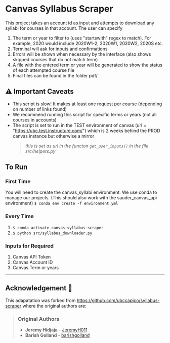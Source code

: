 # Canvas Syllabus Scraper

This project takes an account id as input and attempts to download any syllabi for courses in that account. The user can specify

1. The term or year to filter to (uses "startswith" regex to match). For example, 2020 would include 2020W1-2, 2020W1, 2020W2, 2020S etc.
2. Terminal will ask for inputs and confirmations
3. Errors will be shown when necessary by the interface (also shows skipped courses that do not match term)
4. A file with the entered term or year will be generated to show the status of each attempted course file
5. Final files can be found in the folder pdf/

## :warning: Important Caveats

- This script is slow! It makes at least one request per course (depending on number of links found)
- We recommend running this script for specific terms or years (not all courses in accounts)
- The script is set to run in the TEST environment of canvas (url = "https://ubc.test.instructure.com/") which is 2 weeks behind the PROD canvas instance but otherwise a mirror
  > _this is set as url in the functon `get_user_inputs()` in the file src/helpers.py_

## To Run

### First Time

You will need to create the canvas_syllabi environment. We use conda to manage our projects.
(This should also work with the sauder_canvas_api environment)
`$ conda env create -f environment.yml`

### Every Time

1. `$ conda activate canvas-syllabus-scraper`
1. `$ python src/syllabus_downloader.py`

### Inputs for Required

1. Canvas API Token
1. Canvas Account ID
1. Canvas Term or years

---

## Acknowledgement :star2:

This adapatation was forked from https://github.com/ubccapico/syllabus-scraper where the original authors are:

> ### Original Authors
>
> - **Jeremy Hidjaja** - [JeremyH011](https://github.com/JeremyH011)
> - **Barish Golland** - [barishgolland](https://github.com/barishgolland)
